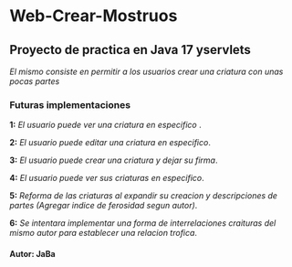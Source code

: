 # Web-Crear-Mostruos

## Proyecto de practica en Java 17 yservlets

_El mismo consiste en permitir a los usuarios crear una criatura con unas pocas partes_

### Futuras implementaciones

**1:** _El usuario puede ver una criatura en especifico_ .

**2:** _El usuario puede editar una criatura en especifico_.

**3:** _El usuario puede crear una criatura y dejar su firma_.

**4:** _El usuario puede ver sus criaturas en especifico_.

**5:** _Reforma de las criaturas al expandir su creacion y descripciones de partes (Agregar indice de ferosidad segun autor)_.

**6:** _Se intentara implementar una forma de interrelaciones craituras del mismo autor para establecer una relacion trofica_.

#### Autor: JaBa
